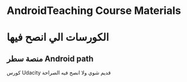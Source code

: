 # AndroidTeaching Course Materials  

# الكورسات الي انصح فيها

## منصة سطر Android path 

كورس Udacity قديم شوي ولا انصح فيه الصراحة
